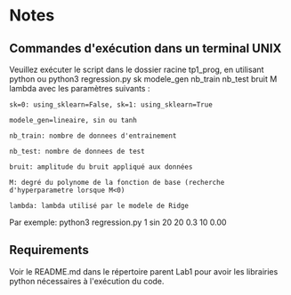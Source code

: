 # Notes
## Commandes d'exécution dans un terminal UNIX
Veuillez exécuter le script dans le dossier racine tp1_prog, en utilisant python ou python3 regression.py sk modele_gen nb_train nb_test bruit M lambda
avec les paramètres suivants :
```
sk=0: using_sklearn=False, sk=1: using_sklearn=True

modele_gen=lineaire, sin ou tanh

nb_train: nombre de donnees d'entrainement

nb_test: nombre de donnees de test

bruit: amplitude du bruit appliqué aux données

M: degré du polynome de la fonction de base (recherche d'hyperparametre lorsque M<0)

lambda: lambda utilisé par le modele de Ridge
```

Par exemple: python3 regression.py 1 sin 20 20 0.3 10 0.00

## Requirements
Voir le README.md dans le répertoire parent Lab1 pour avoir les librairies python nécessaires à l'exécution du code.
